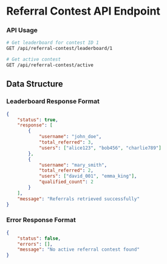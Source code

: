 # Referral Contest API Endpoint

### API Usage
```bash
# Get leaderboard for contest ID 1
GET /api/referral-contest/leaderboard/1

# Get active contest
GET /api/referral-contest/active
```

## Data Structure

### Leaderboard Response Format
```json
{
    "status": true,
    "response": [
        {
            "username": "john_doe",
            "total_referred": 3,
            "users": ["alice123", "bob456", "charlie789"]
        },
        {
            "username": "mary_smith", 
            "total_referred": 2,
            "users": ["david_001", "emma_king"],
            "qualified_count": 2
        }
    ],
    "message": "Referrals retrieved successfully"
}
```

### Error Response Format
```json
{
    "status": false,
    "errors": [],
    "message": "No active referral contest found"
}
```
